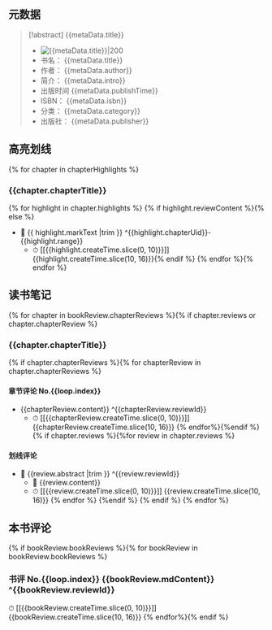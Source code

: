 

## 元数据

> [!abstract] {{metaData.title}}
> - ![ {{metaData.title}}|200]({{metaData.cover}})
> - 书名： {{metaData.title}}
> - 作者： {{metaData.author}}
> - 简介： {{metaData.intro}}
> - 出版时间 {{metaData.publishTime}}
> - ISBN： {{metaData.isbn}}
> - 分类： {{metaData.category}}
> - 出版社： {{metaData.publisher}}

## 高亮划线
{% for chapter in chapterHighlights %}
### {{chapter.chapterTitle}}
{% for highlight in chapter.highlights %}
{% if highlight.reviewContent %}{% else %}
- 📌 {{ highlight.markText |trim }} ^{{highlight.chapterUid}}-{{highlight.range}}
    - ⏱ [[{{highlight.createTime.slice(0, 10)}}]] {{highlight.createTime.slice(10, 16)}}{% endif %} {% endfor %}{% endfor %}
## 读书笔记
{% for chapter in bookReview.chapterReviews %}{% if chapter.reviews or chapter.chapterReview %}
### {{chapter.chapterTitle}}
{% if chapter.chapterReviews %}{% for chapterReview in chapter.chapterReviews %}
#### 章节评论 No.{{loop.index}}
- {{chapterReview.content}} ^{{chapterReview.reviewId}}
    - ⏱ [[{{chapterReview.createTime.slice(0, 10)}}]] {{chapterReview.createTime.slice(10, 16)}} {% endfor%}{%endif %}{% if chapter.reviews %}{%for review in chapter.reviews %}
#### 划线评论
- 📌 {{review.abstract |trim }} ^{{review.reviewId}}
    - 💭 {{review.content}}
    - ⏱ [[{{review.createTime.slice(0, 10)}}]] {{review.createTime.slice(10, 16)}}
{% endfor %} {%endif %} {% endif %} {% endfor %}
## 本书评论
{% if bookReview.bookReviews %}{% for bookReview in bookReview.bookReviews %}
### 书评 No.{{loop.index}} {{bookReview.mdContent}} ^{{bookReview.reviewId}}
⏱ [[{{bookReview.createTime.slice(0, 10)}}]] {{bookReview.createTime.slice(10, 16)}}
{% endfor%}{% endif %}
